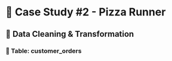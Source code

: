 # 🍕 Case Study #2 - Pizza Runner

## 🧼 Data Cleaning & Transformation

### 🔨 Table: customer_orders

